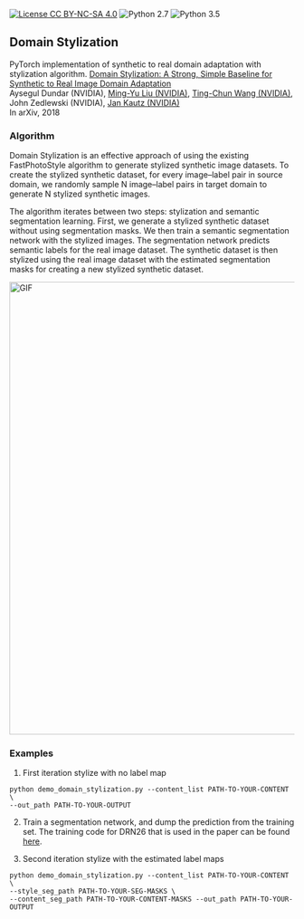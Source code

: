 [![License CC BY-NC-SA 4.0](https://img.shields.io/badge/license-CC4.0-blue.svg)](https://raw.githubusercontent.com/NVIDIA/FastPhotoStyle/master/LICENSE.md)
![Python 2.7](https://img.shields.io/badge/python-2.7-green.svg)
![Python 3.5](https://img.shields.io/badge/python-3.5-green.svg)

## Domain Stylization

PyTorch implementation of synthetic to real domain adaptation with stylization algorithm.
[Domain Stylization: A Strong, Simple Baseline for Synthetic to Real Image Domain Adaptation](https://arxiv.org/abs/1807.09384) <br>
Aysegul Dundar (NVIDIA), [Ming-Yu Liu (NVIDIA)](http://mingyuliu.net/), [Ting-Chun Wang (NVIDIA)](https://tcwang0509.github.io/), John Zedlewski (NVIDIA), [Jan Kautz (NVIDIA)](http://jankautz.com/) <br>In arXiv, 2018 <br>


### Algorithm

Domain Stylization is an effective approach of using the existing FastPhotoStyle algorithm to generate stylized synthetic image datasets.
To create the stylized synthetic dataset, for every image–label pair in source domain, we randomly sample N image–label pairs in target domain to generate N stylized synthetic images.


The algorithm iterates between two steps: stylization and semantic segmentation learning.
First, we generate a stylized synthetic dataset without using segmentation masks.
We then train a semantic segmentation network with the stylized images.
The segmentation network predicts semantic labels for the real image dataset.
The synthetic dataset is then stylized using the real image dataset with the estimated segmentation masks for creating a new stylized synthetic dataset.


<img src="./domain_stylization.gif" width="800" title="GIF">




### Examples


1. First iteration stylize with no label map

```
python demo_domain_stylization.py --content_list PATH-TO-YOUR-CONTENT \
--out_path PATH-TO-YOUR-OUTPUT
```

2. Train a segmentation network, and dump the prediction from the training set.
The training code for DRN26 that is used in the paper can be found [here](https://github.com/fyu/drn).

3. Second iteration stylize with the estimated label maps

```
python demo_domain_stylization.py --content_list PATH-TO-YOUR-CONTENT \
--style_seg_path PATH-TO-YOUR-SEG-MASKS \
--content_seg_path PATH-TO-YOUR-CONTENT-MASKS --out_path PATH-TO-YOUR-OUTPUT
```
